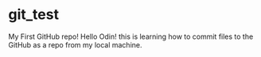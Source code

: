 # git_test
My First GitHub repo!
Hello Odin!
this is learning how to commit files to the GitHub as a repo from my local machine.